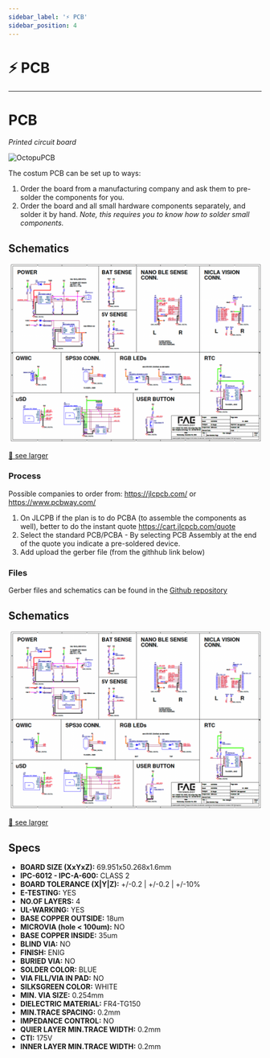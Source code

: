 ```yaml
---
sidebar_label: '⚡ PCB'
sidebar_position: 4
---
```


# ⚡ PCB

---

# PCB 
*Printed circuit board*

![OctopuPCB](../../static/img/electronics/OctopusPCB.png)
 
The costum PCB can be set up to ways: 
1. Order the board from a manufacturing company and ask them to pre-solder the components for you. 
2. Order the board and all small hardware components separately, and solder it by hand. *Note, this requires you to know how to solder small components.*

## Schematics

![Schematics](../../static/img/schematics.png)

[🔎 see larger](https://github.com/MIT-Senseable-City-Lab/octopus-fabrication/blob/main/hardware/octopus_schematic.pdf)



### Process

Possible companies to order from: https://jlcpcb.com/ or https://www.pcbway.com/

1. On JLCPB if the plan is to do PCBA (to assemble the components as well), better to do the instant quote https://cart.jlcpcb.com/quote
2. Select the standard PCB/PCBA - By selecting PCB Assembly at the end of the quote you indicate a pre-soldered device.
3. Add upload the gerber file (from the githhub link below)


### Files

Gerber files and schematics can be found in the [Github repository](https://github.com/MIT-Senseable-City-Lab/octopus-fabrication/tree/main/hardware)

## Schematics

![Schematics](../../static/img/schematics.png)

[🔎 see larger](https://github.com/MIT-Senseable-City-Lab/octopus-fabrication/blob/main/hardware/octopus_schematic.pdf)

## Specs
- **BOARD SIZE (XxYxZ):** 69.951x50.268x1.6mm
- **IPC-6012 - IPC-A-600:** CLASS 2
- **BOARD TOLERANCE (X|Y|Z):** +/-0.2 | +/-0.2 | +/-10%
- **E-TESTING:** YES
- **NO.OF LAYERS:** 4
- **UL-WARKING:** YES
- **BASE COPPER OUTSIDE:** 18um
- **MICROVIA (hole < 100um):** NO
- **BASE COPPER INSIDE:** 35um
- **BLIND VIA:** NO
- **FINISH:** ENIG
- **BURIED VIA:** NO
- **SOLDER COLOR:** BLUE
- **VIA FILL/VIA IN PAD:** NO
- **SILKSGREEN COLOR:** WHITE
- **MIN. VIA SIZE:** 0.254mm
- **DIELECTRIC MATERIAL:** FR4-TG150
- **MIN.TRACE SPACING:** 0.2mm
- **IMPEDANCE CONTROL:** NO
- **QUIER LAYER MIN.TRACE WIDTH:** 0.2mm
- **CTI:** 175V
- **INNER LAYER MIN.TRACE WIDTH:** 0.2mm

